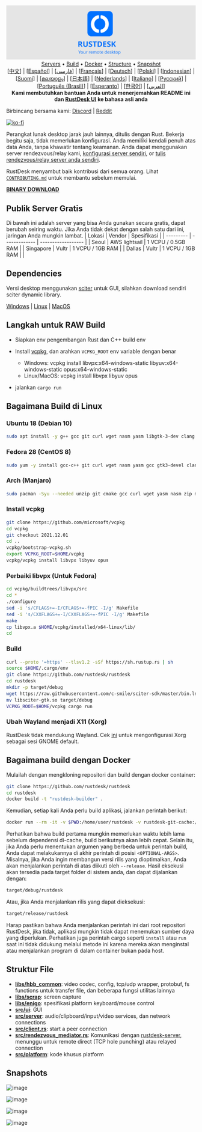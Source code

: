 <p align="center">
  <img src="logo-header.svg" alt="RustDesk - Your remote desktop"><br>
  <a href="#free-public-servers">Servers</a> •
  <a href="#raw-steps-to-build">Build</a> •
  <a href="#how-to-build-with-docker">Docker</a> •
  <a href="#file-structure">Structure</a> •
  <a href="#snapshot">Snapshot</a><br>
  [<a href="README-ZH.md">中文</a>] | [<a href="README-ES.md">Español</a>] | [<a href="README-FA.md">فارسی</a>] | [<a href="README-FR.md">Français</a>] | [<a href="README-DE.md">Deutsch</a>] | [<a href="README-PL.md">Polski</a>] | [<a href="README-ID.md">Indonesian</a>] | [<a href="README-FI.md">Suomi</a>] | [<a href="README-ML.md">മലയാളം</a>] | [<a href="README-JP.md">日本語</a>] | [<a href="README-NL.md">Nederlands</a>] | [<a href="README-IT.md">Italiano</a>] | [<a href="README-RU.md">Русский</a>] | [<a href="README-PTBR.md">Português (Brasil)</a>] | [<a href="README-EO.md">Esperanto</a>] | [<a href="README-KR.md">한국어</a>] | [<a href="README-AR.md">العربي</a>]<br>
  <b>Kami membutuhkan bantuan Anda untuk menerjemahkan README ini dan <a href="https://github.com/rustdesk/rustdesk/tree/master/src/lang">RustDesk UI</a> ke bahasa asli anda</b>
</p>

Birbincang bersama kami: [Discord](https://discord.gg/nDceKgxnkV) | [Reddit](https://www.reddit.com/r/rustdesk)

[![ko-fi](https://ko-fi.com/img/githubbutton_sm.svg)](https://ko-fi.com/I2I04VU09)

Perangkat lunak desktop jarak jauh lainnya, ditulis dengan Rust. Bekerja begitu saja, tidak memerlukan konfigurasi. Anda memiliki kendali penuh atas data Anda, tanpa khawatir tentang keamanan. Anda dapat menggunakan server rendezvous/relay kami, [konfigurasi server sendiri](https://rustdesk.com/server), or [tulis rendezvous/relay server anda sendiri](https://github.com/rustdesk/rustdesk-server-demo).

RustDesk menyambut baik kontribusi dari semua orang. Lihat [`CONTRIBUTING.md`](CONTRIBUTING.md) untuk membantu sebelum memulai.

[**BINARY DOWNLOAD**](https://github.com/rustdesk/rustdesk/releases)

## Publik Server Gratis

Di bawah ini adalah server yang bisa Anda gunakan secara gratis, dapat berubah seiring waktu. Jika Anda tidak dekat dengan salah satu dari ini, jaringan Anda mungkin lambat.
| Lokasi | Vendor | Spesifikasi |
| --------- | ------------- | ------------------ |
| Seoul | AWS lightsail | 1 VCPU / 0.5GB RAM |
| Singapore | Vultr | 1 VCPU / 1GB RAM |
| Dallas | Vultr | 1 VCPU / 1GB RAM | |

## Dependencies

Versi desktop menggunakan [sciter](https://sciter.com/) untuk GUI, silahkan download sendiri sciter dynamic library.

[Windows](https://raw.githubusercontent.com/c-smile/sciter-sdk/master/bin.win/x64/sciter.dll) |
[Linux](https://raw.githubusercontent.com/c-smile/sciter-sdk/master/bin.lnx/x64/libsciter-gtk.so) |
[MacOS](https://raw.githubusercontent.com/c-smile/sciter-sdk/master/bin.osx/libsciter.dylib)

## Langkah untuk RAW Build

- Siapkan env pengembangan Rust dan C++ build env

- Install [vcpkg](https://github.com/microsoft/vcpkg), dan arahkan `VCPKG_ROOT` env variable dengan benar

  - Windows: vcpkg install libvpx:x64-windows-static libyuv:x64-windows-static opus:x64-windows-static
  - Linux/MacOS: vcpkg install libvpx libyuv opus

- jalankan `cargo run`

## Bagaimana Build di Linux

### Ubuntu 18 (Debian 10)

```sh
sudo apt install -y g++ gcc git curl wget nasm yasm libgtk-3-dev clang libxcb-randr0-dev libxdo-dev libxfixes-dev libxcb-shape0-dev libxcb-xfixes0-dev libasound2-dev libpulse-dev cmake
```

### Fedora 28 (CentOS 8)

```sh
sudo yum -y install gcc-c++ git curl wget nasm yasm gcc gtk3-devel clang libxcb-devel libxdo-devel libXfixes-devel pulseaudio-libs-devel cmake alsa-lib-devel
```

### Arch (Manjaro)

```sh
sudo pacman -Syu --needed unzip git cmake gcc curl wget yasm nasm zip make pkg-config clang gtk3 xdotool libxcb libxfixes alsa-lib pulseaudio
```

### Install vcpkg

```sh
git clone https://github.com/microsoft/vcpkg
cd vcpkg
git checkout 2021.12.01
cd ..
vcpkg/bootstrap-vcpkg.sh
export VCPKG_ROOT=$HOME/vcpkg
vcpkg/vcpkg install libvpx libyuv opus
```

### Perbaiki libvpx (Untuk Fedora)

```sh
cd vcpkg/buildtrees/libvpx/src
cd *
./configure
sed -i 's/CFLAGS+=-I/CFLAGS+=-fPIC -I/g' Makefile
sed -i 's/CXXFLAGS+=-I/CXXFLAGS+=-fPIC -I/g' Makefile
make
cp libvpx.a $HOME/vcpkg/installed/x64-linux/lib/
cd
```

### Build

```sh
curl --proto '=https' --tlsv1.2 -sSf https://sh.rustup.rs | sh
source $HOME/.cargo/env
git clone https://github.com/rustdesk/rustdesk
cd rustdesk
mkdir -p target/debug
wget https://raw.githubusercontent.com/c-smile/sciter-sdk/master/bin.lnx/x64/libsciter-gtk.so
mv libsciter-gtk.so target/debug
VCPKG_ROOT=$HOME/vcpkg cargo run
```

### Ubah Wayland menjadi X11 (Xorg)

RustDesk tidak mendukung Wayland. Cek [ini](https://docs.fedoraproject.org/en-US/quick-docs/configuring-xorg-as-default-gnome-session/) untuk mengonfigurasi Xorg sebagai sesi GNOME default.

## Bagaimana build dengan Docker

Mulailah dengan mengkloning repositori dan build dengan docker container:

```sh
git clone https://github.com/rustdesk/rustdesk
cd rustdesk
docker build -t "rustdesk-builder" .
```

Kemudian, setiap kali Anda perlu build aplikasi, jalankan perintah berikut:

```sh
docker run --rm -it -v $PWD:/home/user/rustdesk -v rustdesk-git-cache:/home/user/.cargo/git -v rustdesk-registry-cache:/home/user/.cargo/registry -e PUID="$(id -u)" -e PGID="$(id -g)" rustdesk-builder
```

Perhatikan bahwa build pertama mungkin memerlukan waktu lebih lama sebelum dependensi di-cache, build berikutnya akan lebih cepat. Selain itu, jika Anda perlu menentukan argumen yang berbeda untuk perintah build, Anda dapat melakukannya di akhir perintah di posisi `<OPTIONAL-ARGS>`. Misalnya, jika Anda ingin membangun versi rilis yang dioptimalkan, Anda akan menjalankan perintah di atas diikuti oleh `--release`. Hasil eksekusi akan tersedia pada target folder di sistem anda, dan dapat dijalankan dengan:

```sh
target/debug/rustdesk
```

Atau, jika Anda menjalankan rilis yang dapat dieksekusi:

```sh
target/release/rustdesk
```

Harap pastikan bahwa Anda menjalankan perintah ini dari root repositori RustDesk, jika tidak, aplikasi mungkin tidak dapat menemukan sumber daya yang diperlukan. Perhatikan juga perintah cargo seperti `install` atau `run` saat ini tidak didukung melalui metode ini karena mereka akan menginstal atau menjalankan program di dalam container bukan pada host.

## Struktur File

- **[libs/hbb_common](https://github.com/rustdesk/rustdesk/tree/master/libs/hbb_common)**: video codec, config, tcp/udp wrapper, protobuf, fs functions untuk transfer file, dan beberapa fungsi utilitas lainnya
- **[libs/scrap](https://github.com/rustdesk/rustdesk/tree/master/libs/scrap)**: screen capture
- **[libs/enigo](https://github.com/rustdesk/rustdesk/tree/master/libs/enigo)**: spesifikasi platform keyboard/mouse control
- **[src/ui](https://github.com/rustdesk/rustdesk/tree/master/src/ui)**: GUI
- **[src/server](https://github.com/rustdesk/rustdesk/tree/master/src/server)**: audio/clipboard/input/video services, dan network connections
- **[src/client.rs](https://github.com/rustdesk/rustdesk/tree/master/src/client.rs)**: start a peer connection
- **[src/rendezvous_mediator.rs](https://github.com/rustdesk/rustdesk/tree/master/src/rendezvous_mediator.rs)**: Komunikasi dengan [rustdesk-server](https://github.com/rustdesk/rustdesk-server), menunggu untuk remote direct (TCP hole punching) atau relayed connection
- **[src/platform](https://github.com/rustdesk/rustdesk/tree/master/src/platform)**: kode khusus platform

## Snapshots

![image](https://user-images.githubusercontent.com/71636191/113112362-ae4deb80-923b-11eb-957d-ff88daad4f06.png)

![image](https://user-images.githubusercontent.com/71636191/113112619-f705a480-923b-11eb-911d-97e984ef52b6.png)

![image](https://user-images.githubusercontent.com/71636191/113112857-3fbd5d80-923c-11eb-9836-768325faf906.png)

![image](https://user-images.githubusercontent.com/71636191/135385039-38fdbd72-379a-422d-b97f-33df71fb1cec.png)

